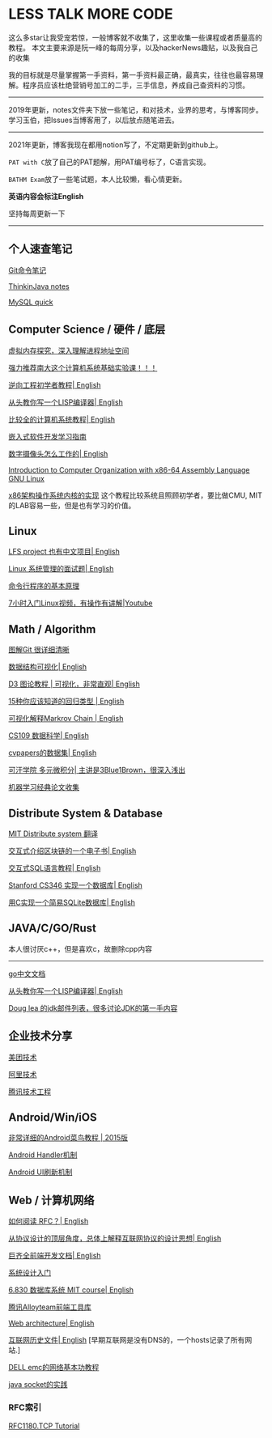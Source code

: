 # LESS TALK MORE CODE


这么多star让我受宠若惊，一般博客就不收集了，这里收集一些课程或者质量高的教程。
本文主要来源是阮一峰的每周分享，以及hackerNews趣贴，以及我自己的收集

我的目标就是尽量掌握第一手资料，第一手资料最正确，最真实，往往也最容易理解。程序员应该杜绝营销号加工的二手，三手信息，养成自己查资料的习惯。

---
2019年更新，notes文件夹下放一些笔记，和对技术，业界的思考，与博客同步。
学习玉伯，把Issues当博客用了，以后放点随笔进去。

---
2021年更新，博客我现在都用notion写了，不定期更新到github上。

`PAT with C`放了自己的PAT题解，用PAT编号标了，C语言实现。

`BATHM Exam`放了一些笔试题，本人比较懒，看心情更新。

**英语内容会标注English**

坚持每周更新一下

---
## 个人速查笔记

[Git命令笔记](./notes/git-shell-study-note.md)

[ThinkinJava notes](./notes/think-in-java-notes.md)

[MySQL quick](./notes/sql.md)


## Computer Science / 硬件 / 底层

[虚拟内存探究，深入理解进程地址空间](http://blog.coderhuo.tech/2017/10/19/Virtual_Memory_summary/)

[强力推荐南大这个计算机系统基础实验课！！！](https://nju-ics.gitbooks.io/ics2018-programming-assignment/content/)

[逆向工程初学者教程| English](https://www.begin.re/)

[从头教你写一个LISP编译器| English](http://www.buildyourownlisp.com/contents)

[比较全的计算机系统教程| English](https://teachyourselfcs.com/#math)

[嵌入式软件开发学习指南](https://www.crifan.com/files/doc/docbook/embedded_soft_dev/release/html/embedded_soft_dev.html#emb_dev_related_things)

[数字摄像头怎么工作的| English](http://datagenetics.com/blog/may12018/index.html)

[Introduction to Computer Organization with x86-64 Assembly Language GNU Linux](http://bob.cs.sonoma.edu/IntroCompOrg-x64/book.html)

[x86架构操作系统内核的实现](http://wiki.0xffffff.org/)
这个教程比较系统且照顾初学者，要比做CMU, MIT的LAB容易一些，但是也有学习的价值。

## Linux

[LFS project 也有中文项目| English](http://www.linuxfromscratch.org/lfs/)

[Linux 系统管理的面试题| English](https://github.com/trimstray/test-your-sysadmin-skills)

[命令行程序的基本原理](https://blog.twentytwotabs.com/the-smallest-bash-program-in-the-universe/)

[7小时入门Linux视频，有操作有讲解|Youtube](https://www.youtube.com/watch?v=wBp0Rb-ZJak)

## Math / Algorithm

[图解Git 很详细清晰](https://marklodato.github.io/visual-git-guide/index-zh-cn.html)

[数据结构可视化| English](http://www.cs.usfca.edu/~galles/visualization/Algorithms.html)

[D3 图论教程 | 可视化，非常直观| English](https://mrpandey.github.io/d3graphTheory/index.html)

[15种你应该知道的回归类型 | English](https://www.listendata.com/2018/03/regression-analysis.html)

[可视化解释Markrov Chain | English](http://setosa.io/ev/markov-chains/)

[CS109 数据科学| English](http://cs109.github.io/2015/index.html)

[cvpapers的数据集| English](http://www.cvpapers.com/datasets.html)

[可汗学院 多元微积分| 主讲是3Blue1Brown，很深入浅出](https://www.khanacademy.org/math/multivariable-calculus)

[机器学习经典论文收集](http://suanfazu.com/discussion/68)

## Distribute System & Database

[MIT Distribute system 翻译](https://github.com/feixiao/Distributed-Systems)

[交互式介绍区块链的一个电子书| English](https://blockchainhandbook.io/)

[交互式SQL语言教程| English](https://selectstarsql.com/)

[Stanford CS346 实现一个数据库| English](https://web.stanford.edu/class/cs346/2015/)

[用C实现一个简易SQLite数据库| English](https://cstack.github.io/db_tutorial/)

## JAVA/C/GO/Rust

本人很讨厌c++，但是喜欢c，故删除cpp内容

---

[go中文文档](https://go-zh.org/doc/)

[从头教你写一个LISP编译器| English](http://www.buildyourownlisp.com/contents)

[Doug lea 的jdk邮件列表，很多讨论JDK的第一手内容](http://cs.oswego.edu/pipermail/concurrency-interest/)

## 企业技术分享

[美团技术](https://tech.meituan.com/)

[阿里技术](https://www.zhihu.com/org/a-li-ji-zhu)

[腾讯技术工程](https://www.zhihu.com/org/teng-xun-ji-zhu-gong-cheng)


## Android/Win/iOS

[非常详细的Android菜鸟教程 | 2015版](http://www.runoob.com/w3cnote/android-tutorial-contents.html)

[Android Handler机制](https://www.cnblogs.com/codingmyworld/archive/2011/09/12/2174255.html)

[Android UI刷新机制](https://juejin.im/post/6844904084164575239)

## Web / 计算机网络

[如何阅读 RFC？| English](https://web.archive.org/web/20180916071340/https://www.mnot.net/blog/2018/07/31/read_rfc)

[从协议设计的顶层角度，总体上解释互联网协议的设计思想| English](https://www.destroyallsoftware.com/compendium/network-protocols?share_key=97d3ba4c24d21147)

[巨齐全前端开发文档| English](http://devdocs.io)

[系统设计入门](https://github.com/donnemartin/system-design-primer/blob/master/README-zh-Hans.md)

[6.830 数据库系统 MIT course| English](http://db.csail.mit.edu/6.830/)

[腾讯Alloyteam前端工具库](http://alloyteam.github.io/)

[Web architecture| English](https://engineering.videoblocks.com/web-architecture-101-a3224e126947)

[互联网历史文件| English](https://rscott.org/OldInternetFiles/)
[早期互联网是没有DNS的，一个hosts记录了所有网站.]

[DELL emc的网络基本功教程](https://www.dell.com/community/%E6%95%B0%E6%8D%AE%E5%AD%98%E5%82%A8%E8%AE%A8%E8%AE%BA%E5%8C%BA/%E7%BD%91%E7%BB%9C%E5%9F%BA%E6%9C%AC%E5%8A%9F%E7%B3%BB%E5%88%97-%E7%BB%86%E8%AF%B4%E7%BD%91%E7%BB%9C%E9%82%A3%E4%BA%9B%E4%BA%8B%E5%84%BF-3%E6%9C%8826%E6%97%A5%E6%9B%B4%E6%96%B0/m-p/7045185#831148)

[java socket的实践](https://juejin.im/post/6844903630047281159)

### RFC索引

[RFC1180.TCP Tutorial](https://tools.ietf.org/html/rfc1180)